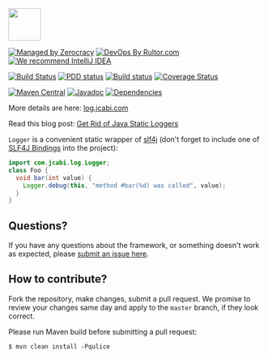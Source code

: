 <img src="http://img.jcabi.com/logo-square.png" width="64px" height="64px" />

[![Managed by Zerocracy](http://www.0crat.com/badge/C3RUBL5H9.svg)](http://www.0crat.com/p/C3RUBL5H9)
[![DevOps By Rultor.com](http://www.rultor.com/b/jcabi/jcabi-log)](http://www.rultor.com/p/jcabi/jcabi-log)
[![We recommend IntelliJ IDEA](http://img.teamed.io/intellij-idea-recommend.svg)](https://www.jetbrains.com/idea/)

[![Build Status](https://travis-ci.org/jcabi/jcabi-log.svg?branch=master)](https://travis-ci.org/jcabi/jcabi-log)
[![PDD status](http://www.0pdd.com/svg?name=jcabi/jcabi-log)](http://www.0pdd.com/p?name=jcabi/jcabi-log)
[![Build status](https://ci.appveyor.com/api/projects/status/tk5nksux8peh2n8o/branch/master?svg=true)](https://ci.appveyor.com/project/yegor256/jcabi-log/branch/master)
[![Coverage Status](https://coveralls.io/repos/jcabi/jcabi-log/badge.svg?branch=master&service=github)](https://coveralls.io/github/jcabi/jcabi-log?branch=master)

[![Maven Central](https://maven-badges.herokuapp.com/maven-central/com.jcabi/jcabi-log/badge.svg)](https://maven-badges.herokuapp.com/maven-central/com.jcabi/jcabi-log)
[![Javadoc](https://javadoc-emblem.rhcloud.com/doc/com.jcabi/jcabi-log/badge.svg)](http://www.javadoc.io/doc/com.jcabi/jcabi-log)
[![Dependencies](https://www.versioneye.com/user/projects/561ac156a193340f280010de/badge.svg?style=flat)](https://www.versioneye.com/user/projects/561ac156a193340f280010de)

More details are here: [log.jcabi.com](http://log.jcabi.com/index.html)

Read this blog post: [Get Rid of Java Static Loggers](http://www.yegor256.com/2014/05/23/avoid-java-static-logger.html)

`Logger` is a convenient static wrapper of [slf4j](http://www.slf4j.org/)
(don't forget to include one of [SLF4J Bindings](http://www.slf4j.org/manual.html#binding)
into the project):

```java
import com.jcabi.log.Logger;
class Foo {
  void bar(int value) {
    Logger.debug(this, "method #bar(%d) was called", value);
  }
}
```

## Questions?

If you have any questions about the framework, or something doesn't work as expected,
please [submit an issue here](https://github.com/jcabi/jcabi-log/issues/new).

## How to contribute?

Fork the repository, make changes, submit a pull request.
We promise to review your changes same day and apply to
the `master` branch, if they look correct.

Please run Maven build before submitting a pull request:

```
$ mvn clean install -Pqulice
```
